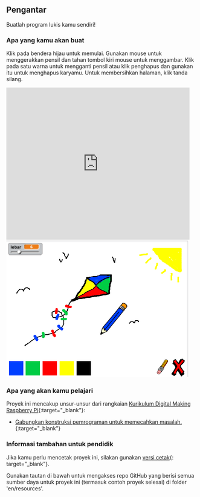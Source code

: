 ## Pengantar

Buatlah program lukis kamu sendiri!

### Apa yang kamu akan buat

Klik pada bendera hijau untuk memulai. Gunakan mouse untuk menggerakkan pensil dan tahan tombol kiri mouse untuk menggambar. Klik pada satu warna untuk mengganti pensil atau klik penghapus dan gunakan itu untuk menghapus karyamu. Untuk membersihkan halaman, klik tanda silang.

<div class="scratch-preview">
  <iframe allowtransparency="true" width="485" height="402" src="https://scratch.mit.edu/projects/embed/63473366/?autostart=false" frameborder="0"></iframe>
  <img src="images/paint-final.png">
</div>

### Apa yang akan kamu pelajari

Proyek ini mencakup unsur-unsur dari rangkaian [Kurikulum Digital Making Raspberry Pi](http://rpf.io/curriculum){:target="_blank"}:

+ [Gabungkan konstruksi pemrograman untuk memecahkan masalah.](https://www.raspberrypi.org/curriculum/programming/builder){:target="_blank"}

### Informasi tambahan untuk pendidik

Jika kamu perlu mencetak proyek ini, silakan gunakan [versi cetak](https://projects.raspberrypi.org/en/projects/paint-box/print){: target="_blank"}.

Gunakan tautan di bawah untuk mengakses repo GitHub yang berisi semua sumber daya untuk proyek ini (termasuk contoh proyek selesai) di folder 'en/resources'.